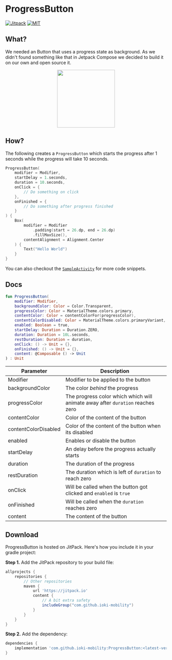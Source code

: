 # ProgressButton

[![Jitpack](https://jitpack.io/v/ioki-mobility/ProgressButton.svg)](https://jitpack.io/#ioki-mobility/ProgressButton)
[![MIT](https://img.shields.io/badge/license-MIT-blue.svg)](https://github.com/ioki-mobility/ProgressButton/blob/main/LICENSE)

## What?

We needed an Button that uses a progress state as background.
As we didn't found something like that in Jetpack Compose we decided to build it on our own and open source it.

<p align="center">
    <img src="art/demo.gif" width=180 />
</p>

## How?

The following creates a `ProgressButton` which starts the progress after 1 seconds while the progress will take 10 seconds.

```kotlin
ProgressButton(
    modifier = Modifier,
    startDelay = 1.seconds,
    duration = 10.seconds,
    onClick = {
        // Do something on click 
    },
    onFinished = {
        // Do something after progress finished
    }
) {
    Box(
        modifier = Modifier
            .padding(start = 26.dp, end = 26.dp)
            .fillMaxSize(),
        contentAlignment = Alignment.Center
    ) {
        Text("Hello World")
    }
}
```

You can also checkout the [`SampleActivity`](sample/src/main/java/com/ioki/progressbutton/sample/SampleActivity.kt) for more code snippets.

## Docs

```kotlin
fun ProgressButton(
    modifier: Modifier,
    backgroundColor: Color = Color.Transparent,
    progressColor: Color = MaterialTheme.colors.primary,
    contentColor: Color = contentColorFor(progressColor),
    contentColorDisabled: Color = MaterialTheme.colors.primaryVariant,
    enabled: Boolean = true,
    startDelay: Duration = Duration.ZERO,
    duration: Duration = 10L.seconds,
    restDuration: Duration = duration,
    onClick: () -> Unit = {},
    onFinished: () -> Unit = {},
    content: @Composable () -> Unit
) : Unit
```

| Parameter | Description | 
|---|---|
| Modifier | Modifier to be applied to the button |
| backgroundColor  | The color *behind* the progress |
| progressColor  | The progress color which which will animate away after `duration` reaches zero |
| contentColor  | Color of the content of the button |
| contentColorDisabled  | Color of the content of the button when its disabled |
| enabled  | Enables or disable the button |
| startDelay  | An delay before the progress actually starts |
| duration  | The duration of the progress |
| restDuration | The duration which is left of `duration` to reach zero | 
| onClick  | Will be called when the button got clicked and `enabled` is `true` |
| onFinished  | Will be called when the `duration` reaches zero |
| content  | The content of the button |

## Download

ProgressButton is hosted on JitPack. 
Here's how you include it in your gradle project:

**Step 1.** Add the JitPack repository to your build file:

```groovy
allprojects {
    repositories {
        // Other repositories
        maven { 
            url 'https://jitpack.io'
            content {
                // A bit extra safety
                includeGroup("com.github.ioki-mobility")
            }
        }
    }
}
```

**Step 2.** Add the dependency:

```groovy
dependencies {
    implementation 'com.github.ioki-mobility:ProgressButton:<latest-version>'
}
```

<!-- 
## Releasing
// TODO
Probably just create a github release
-->